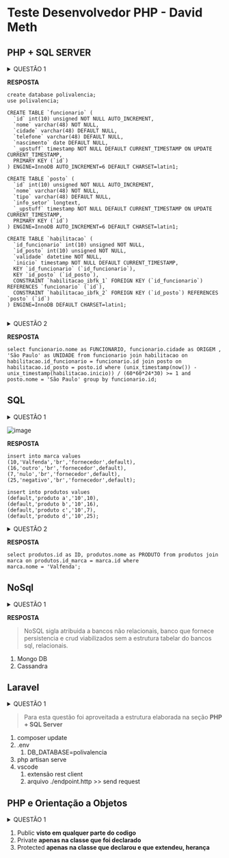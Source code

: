 # Teste Desenvolvedor PHP - David Meth

## PHP + SQL SERVER

<details>
  <summary>QUESTÃO 1</summary>
  <p>
    Criar um banco de dados utilizando a linguagem SQL chamado polivalência de
acordo com as considerações abaixo:
</p>
<p>
    O funcionário deve possuir características como nome, data de nascimento,
cidade, telefone.
</p>
<p>
    O posto de trabalho deve conter informações do setor do posto, nome do
posto e tipo do posto.
</p>
<p>
    O banco de dados deve ser capaz de permitir a polivalência (o funcionário
pode ser habilitado a diversos postos de trabalho). E a habilitação de cada
funcionário deve conter uma data de validade.
  </p>
<p>
   Crie uma consulta SQL que devolva os funcionários habilitados ao posto de trabalho
    “São Paulo” com mais de 1 mês de habilitação com base na data atual.</p>
</p>

</details>
 
**RESPOSTA**

```
create database polivalencia;
use polivalencia;
```

```
CREATE TABLE `funcionario` (
  `id` int(10) unsigned NOT NULL AUTO_INCREMENT,
  `nome` varchar(48) NOT NULL,
  `cidade` varchar(48) DEFAULT NULL,
  `telefone` varchar(48) DEFAULT NULL,
  `nascimento` date DEFAULT NULL,
  `_upstuff` timestamp NOT NULL DEFAULT CURRENT_TIMESTAMP ON UPDATE CURRENT_TIMESTAMP,
  PRIMARY KEY (`id`)
) ENGINE=InnoDB AUTO_INCREMENT=6 DEFAULT CHARSET=latin1;

```

```
CREATE TABLE `posto` (
  `id` int(10) unsigned NOT NULL AUTO_INCREMENT,
  `nome` varchar(48) NOT NULL,
  `tipo` varchar(48) DEFAULT NULL,
  `info_setor` longtext,
  `_upstuff` timestamp NOT NULL DEFAULT CURRENT_TIMESTAMP ON UPDATE CURRENT_TIMESTAMP,
  PRIMARY KEY (`id`)
) ENGINE=InnoDB AUTO_INCREMENT=6 DEFAULT CHARSET=latin1;

```

```
CREATE TABLE `habilitacao` (
  `id_funcionario` int(10) unsigned NOT NULL,
  `id_posto` int(10) unsigned NOT NULL,
  `validade` datetime NOT NULL,
  `inicio` timestamp NOT NULL DEFAULT CURRENT_TIMESTAMP,
  KEY `id_funcionario` (`id_funcionario`),
  KEY `id_posto` (`id_posto`),
  CONSTRAINT `habilitacao_ibfk_1` FOREIGN KEY (`id_funcionario`) REFERENCES `funcionario` (`id`),
  CONSTRAINT `habilitacao_ibfk_2` FOREIGN KEY (`id_posto`) REFERENCES `posto` (`id`)
) ENGINE=InnoDB DEFAULT CHARSET=latin1;


```


<details>
  <summary>QUESTÃO 2</summary>
  <p> Crie uma consulta SQL que devolva os funcionários habilitados ao posto de trabalho
“São Paulo” com mais de 1 mês de habilitação com base na data atual.</p>
</details>

**RESPOSTA**
```
select funcionario.nome as FUNCIONARIO, funcionario.cidade as ORIGEM , 'São Paulo' as UNIDADE from funcionario join habilitacao on habilitacao.id_funcionario = funcionario.id join posto on habilitacao.id_posto = posto.id where (unix_timestamp(now()) - unix_timestamp(habilitacao.inicio)) / (60*60*24*30) >= 1 and posto.nome = 'São Paulo' group by funcionario.id;
```

## SQL

<details>
  <summary>QUESTÃO 1</summary>
  <p> Crie um script em SQL para inserir dados em cada tabela. </p>
</details>

![image](https://user-images.githubusercontent.com/26856017/67603914-99b91a00-f750-11e9-944e-14b08760e956.png)


**RESPOSTA**
```
insert into marca values 
(10,'Valfenda','br','fornecedor',default),
(16,'outro','br','fornecedor',default),
(7,'nulo','br','fornecedor',default),
(25,'negativo','br','fornecedor',default);
```

```
insert into produtos values
(default,'produto a','10',10),
(default,'produto b','10',16),
(default,'produto c','10',7),
(default,'produto d','10',25);
```

<details>
  <summary>QUESTÃO 2</summary>
  <p> Crie uma consulta em SQL que liste os Id e Nome dos produtos que seja da marca
“Valfenda”. </p>
</details>

**RESPOSTA**
```
select produtos.id as ID, produtos.nome as PRODUTO from produtos join marca on produtos.id_marca = marca.id where
marca.nome = 'Valfenda';
```

## NoSql

<details>
  <summary>QUESTÃO 1</summary>
  <p> Explique com poucas palavras o que entede sobre o tema “Banco NoSql” e cite um
exemplo de um banco. </p>
</details>

**RESPOSTA**
> NoSQL sigla atribuida a bancos não relacionais, banco que fornece persistencia e crud viabilizados sem a estrutura tabelar do bancos sql, relacionais.

1. Mongo DB
2. Cassandra

## Laravel

<details>
  <summary>QUESTÃO 1</summary>
  <p> Crie uma Api usando o framework Laravel que retorne os funcionários que trabalham
no Brasil. </p>
</details>

> Para esta questão foi aproveitada a estrutura elaborada na seção **PHP + SQL Server**

1. composer update
2. .env 
    1.  DB_DATABASE=polivalencia
3. php artisan serve
4. vscode
    1. extensão rest client
    2. arquivo ./endpoint.http >> send request

## PHP e Orientação a Objetos
        
<details>
  <summary>QUESTÃO 1</summary>
  <p> Qual a diferença entre protected, private, public? </p>
</details>        

1. Public       **visto em qualquer parte do codigo**
2. Private      **apenas na classe que foi declarado**
3. Protected    **apenas na classe que declarou e que extendeu, herança**

